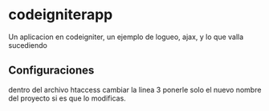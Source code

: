 # codeigniterapp
Un aplicacion en codeigniter, un ejemplo de logueo, ajax, y lo que valla sucediendo


## Configuraciones
dentro del archivo htaccess cambiar la linea 3  ponerle solo el nuevo nombre del proyecto si es que lo modificas.